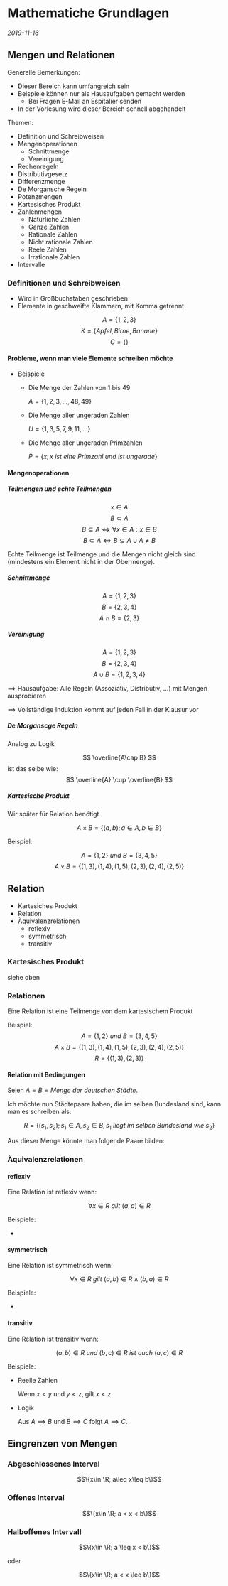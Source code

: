 # Mathematiche  Grundlagen

*2019-11-16* <!-- mdlint-disable-line -->

## Mengen und Relationen

Generelle Bemerkungen:

- Dieser Bereich kann umfangreich sein
- Beispiele können nur als Hausaufgaben gemacht werden
  - Bei Fragen E-Mail an Espitalier senden
- In der Vorlesung wird dieser Bereich schnell abgehandelt

Themen:

- Definition und Schreibweisen
- Mengenoperationen
  - Schnittmenge
  - Vereinigung
- Rechenregeln
- Distributivgesetz
- Differenzmenge
- De Morgansche Regeln
- Potenzmengen
- Kartesisches Produkt
- Zahlenmengen
  - Natürliche Zahlen
  - Ganze Zahlen
  - Rationale Zahlen
  - Nicht rationale Zahlen
  - Reele Zahlen
  - Irrationale Zahlen
- Intervalle

### Definitionen und Schreibweisen

- Wird in Großbuchstaben geschrieben
- Elemente in geschweifte Klammern, mit Komma getrennt

$$A=\{1,2,3\}$$
$$K=\{Apfel,Birne,Banane\}$$
$$C=\{\}$$

#### Probleme, wenn man viele Elemente schreiben möchte

- Beispiele
  - Die Menge der Zahlen von 1 bis 49

    $A=\{1,2,3,...,48,49\}$
  - Die Menge aller ungeraden Zahlen

    $U=\{1,3,5,7,9,11,...\}$
  - Die Menge aller ungeraden Primzahlen

    $P=\{x ; x\ ist\ eine\ Primzahl\ und\ ist\ ungerade\}$

#### Mengenoperationen

##### Teilmengen und echte Teilmengen

$$ x \in A $$
$$ B \subset A $$
$$ B \subseteq A \iff \forall x \in A : x \in B $$
$$ B \subset A \iff B \subseteq A \cup A \neq B $$

Echte Teilmenge ist Teilmenge und die Mengen nicht gleich sind (mindestens ein
Element nicht in der Obermenge).

##### Schnittmenge

$$ A=\{1,2,3\} $$
$$ B=\{2,3,4\} $$
$$ A \cap B=\{2,3\} $$

##### Vereinigung

$$ A=\{1,2,3\} $$
$$ B=\{2,3,4\} $$
$$ A \cup B=\{1,2,3,4\} $$

==> Hausaufgabe: Alle Regeln (Assoziativ, Distributiv, ...) mit Mengen
ausprobieren

==> Vollständige Induktion kommt auf jeden Fall in der Klausur vor

##### De Morganscge Regeln

Analog zu Logik

$$ \overline{A\cap B} $$
ist das selbe wie:
$$ \overline{A} \cup \overline{B} $$

##### Kartesische Produkt

Wir später für Relation benötigt

$$ A \times B = \{(a,b); a \in A, b \in B\} $$

Beispiel:

$$ A=\{1,2\}\ und\ B=\{3,4,5\} $$
$$ A \times B = \{(1,3),(1,4),(1,5),(2,3),(2,4),(2,5)\} $$

## Relation

- Kartesiches Produkt
- Relation
- Äquivalenzrelationen
  - reflexiv
  - symmetrisch
  - transitiv

### Kartesisches Produkt

siehe oben

### Relationen

Eine Relation ist eine Teilmenge von dem kartesischem Produkt

Beispiel:
$$ A=\{1,2\}\ und\ B=\{3,4,5\} $$
$$ A \times B = \{(1,3),(1,4),(1,5),(2,3),(2,4),(2,5)\} $$
$$ R = \{(1,3),(2,3)\} $$

#### Relation mit Bedingungen

Seien $A = B = Menge\ der\ deutschen\ Städte$.

Ich möchte nun Städtepaare haben, die im selben Bundesland sind, kann man es
schreiben als:

$$ R = \{(s_1, s_2); s_1 \in A, s_2 \in B, s_1\ liegt\ im\ selben\ Bundesland\ wie\ s_2\} $$

Aus dieser Menge könnte man folgende Paare bilden:

<!-- TODO -->

### Äquivalenzrelationen

#### reflexiv

Eine Relation ist reflexiv wenn:

$$\forall x \in R\ gilt\ (a,a) \in R$$

Beispiele:

- <!-- TODO -->

#### symmetrisch

Eine Relation ist symmetrisch wenn:

$$\forall x \in R\ gilt\ (a,b) \in R \land (b,a) \in R$$

Beispiele:

- <!-- TODO -->

#### transitiv

Eine Relation ist transitiv wenn:

$$(a,b) \in R\ und\ (b,c) \in R\ ist\ auch\ (a,c) \in R$$

Beispiele:

- Reelle Zahlen
  
  Wenn $x<y$ und $y<z$, gilt $x<z$.
- Logik
  
  Aus $A\implies B$ und $B\implies C$ folgt $A\implies C$.

## Eingrenzen von Mengen

### Abgeschlossenes Interval

$$\{x\in \R; a\leq x\leq b\}$$

### Offenes Interval

$$\{x\in \R; a < x < b\}$$

### Halboffenes Intervall

$$\{x\in \R; a \leq x < b\}$$

oder

$$\{x\in \R; a < x \leq b\}$$
